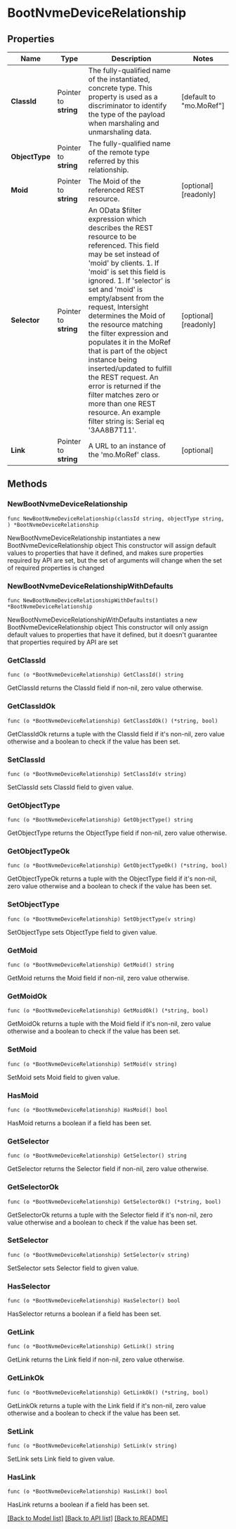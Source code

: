 # BootNvmeDeviceRelationship

## Properties

Name | Type | Description | Notes
------------ | ------------- | ------------- | -------------
**ClassId** | Pointer to **string** | The fully-qualified name of the instantiated, concrete type. This property is used as a discriminator to identify the type of the payload when marshaling and unmarshaling data. | [default to "mo.MoRef"]
**ObjectType** | Pointer to **string** | The fully-qualified name of the remote type referred by this relationship. | 
**Moid** | Pointer to **string** | The Moid of the referenced REST resource. | [optional] [readonly] 
**Selector** | Pointer to **string** | An OData $filter expression which describes the REST resource to be referenced. This field may be set instead of &#39;moid&#39; by clients. 1. If &#39;moid&#39; is set this field is ignored. 1. If &#39;selector&#39; is set and &#39;moid&#39; is empty/absent from the request, Intersight determines the Moid of the resource matching the filter expression and populates it in the MoRef that is part of the object instance being inserted/updated to fulfill the REST request. An error is returned if the filter matches zero or more than one REST resource. An example filter string is: Serial eq &#39;3AA8B7T11&#39;. | [optional] [readonly] 
**Link** | Pointer to **string** | A URL to an instance of the &#39;mo.MoRef&#39; class. | [optional] 

## Methods

### NewBootNvmeDeviceRelationship

`func NewBootNvmeDeviceRelationship(classId string, objectType string, ) *BootNvmeDeviceRelationship`

NewBootNvmeDeviceRelationship instantiates a new BootNvmeDeviceRelationship object
This constructor will assign default values to properties that have it defined,
and makes sure properties required by API are set, but the set of arguments
will change when the set of required properties is changed

### NewBootNvmeDeviceRelationshipWithDefaults

`func NewBootNvmeDeviceRelationshipWithDefaults() *BootNvmeDeviceRelationship`

NewBootNvmeDeviceRelationshipWithDefaults instantiates a new BootNvmeDeviceRelationship object
This constructor will only assign default values to properties that have it defined,
but it doesn't guarantee that properties required by API are set

### GetClassId

`func (o *BootNvmeDeviceRelationship) GetClassId() string`

GetClassId returns the ClassId field if non-nil, zero value otherwise.

### GetClassIdOk

`func (o *BootNvmeDeviceRelationship) GetClassIdOk() (*string, bool)`

GetClassIdOk returns a tuple with the ClassId field if it's non-nil, zero value otherwise
and a boolean to check if the value has been set.

### SetClassId

`func (o *BootNvmeDeviceRelationship) SetClassId(v string)`

SetClassId sets ClassId field to given value.


### GetObjectType

`func (o *BootNvmeDeviceRelationship) GetObjectType() string`

GetObjectType returns the ObjectType field if non-nil, zero value otherwise.

### GetObjectTypeOk

`func (o *BootNvmeDeviceRelationship) GetObjectTypeOk() (*string, bool)`

GetObjectTypeOk returns a tuple with the ObjectType field if it's non-nil, zero value otherwise
and a boolean to check if the value has been set.

### SetObjectType

`func (o *BootNvmeDeviceRelationship) SetObjectType(v string)`

SetObjectType sets ObjectType field to given value.


### GetMoid

`func (o *BootNvmeDeviceRelationship) GetMoid() string`

GetMoid returns the Moid field if non-nil, zero value otherwise.

### GetMoidOk

`func (o *BootNvmeDeviceRelationship) GetMoidOk() (*string, bool)`

GetMoidOk returns a tuple with the Moid field if it's non-nil, zero value otherwise
and a boolean to check if the value has been set.

### SetMoid

`func (o *BootNvmeDeviceRelationship) SetMoid(v string)`

SetMoid sets Moid field to given value.

### HasMoid

`func (o *BootNvmeDeviceRelationship) HasMoid() bool`

HasMoid returns a boolean if a field has been set.

### GetSelector

`func (o *BootNvmeDeviceRelationship) GetSelector() string`

GetSelector returns the Selector field if non-nil, zero value otherwise.

### GetSelectorOk

`func (o *BootNvmeDeviceRelationship) GetSelectorOk() (*string, bool)`

GetSelectorOk returns a tuple with the Selector field if it's non-nil, zero value otherwise
and a boolean to check if the value has been set.

### SetSelector

`func (o *BootNvmeDeviceRelationship) SetSelector(v string)`

SetSelector sets Selector field to given value.

### HasSelector

`func (o *BootNvmeDeviceRelationship) HasSelector() bool`

HasSelector returns a boolean if a field has been set.

### GetLink

`func (o *BootNvmeDeviceRelationship) GetLink() string`

GetLink returns the Link field if non-nil, zero value otherwise.

### GetLinkOk

`func (o *BootNvmeDeviceRelationship) GetLinkOk() (*string, bool)`

GetLinkOk returns a tuple with the Link field if it's non-nil, zero value otherwise
and a boolean to check if the value has been set.

### SetLink

`func (o *BootNvmeDeviceRelationship) SetLink(v string)`

SetLink sets Link field to given value.

### HasLink

`func (o *BootNvmeDeviceRelationship) HasLink() bool`

HasLink returns a boolean if a field has been set.


[[Back to Model list]](../README.md#documentation-for-models) [[Back to API list]](../README.md#documentation-for-api-endpoints) [[Back to README]](../README.md)


